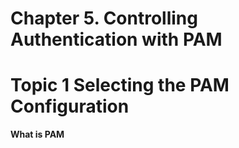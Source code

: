 # Chapter 5. Controlling Authentication with PAM
# Topic 1  Selecting the PAM Configuration

**What is PAM**
